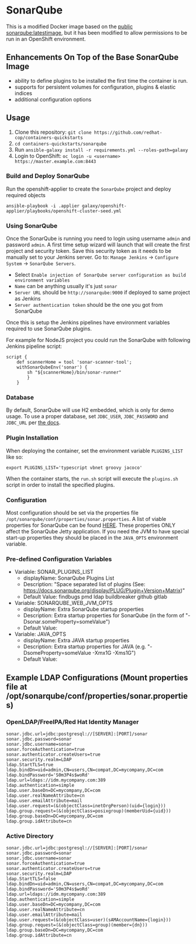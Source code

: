 # SonarQube 
This is a modified Docker image based on the [public sonarqube:latestimage](https://hub.docker.com/_/sonarqube/), 
but it has been modified to allow permissions to be run in an OpenShift environment.

## Enhancements On Top of the Base SonarQube Image 

* ability to define plugins to be installed the first time the container is run. 
* supports for persistent volumes for configuration, plugins & elastic indices
* additional configuration options

## Usage

1. Clone this repository: `git clone https://github.com/redhat-cop/containers-quickstarts`
2. `cd containers-quickstarts/sonarqube`
3. Run `ansible-galaxy install -r requirements.yml --roles-path=galaxy`
4. Login to OpenShift: `oc login -u <username> https://master.example.com:8443`

### Build and Deploy SonarQube

Run the openshift-applier to create the `SonarQube` project and deploy required objects
```
ansible-playbook -i .applier galaxy/openshift-applier/playbooks/openshift-cluster-seed.yml
```

### Using SonarQube

Once the SonarQube is running you need to login using username `admin` and password `admin`.
A first time setup wizard will launch that will create the first project and security token.
Save this security token as it needs to be manually set to your Jenkins server.
Go to: `Manage Jenkins` -> `Configure System` -> `SonarQube Servers`.
* Select `Enable injection of SonarQube server configuration as build environment variables`
* `Name` can be anything usually it's just `sonar`
* `Server URL` should be `http://sonarqube:9000` if deployed to same project as Jenkins
* `Server authentication token` should be the one you got from SonarQube

Once this is setup the Jenkins pipelines have environment variables required to use SonarQube plugins.

For example for NodeJS project you could run the SonarQube with following Jenkins pipeline script:
```
script {
    def scannerHome = tool 'sonar-scanner-tool';
    withSonarQubeEnv('sonar') {
        sh "${scannerHome}/bin/sonar-runner"
        }
    }
```

### Database

By default, SonarQube will use H2 embedded, which is only for demo usage. To use a proper database, set `JDBC_USER`, `JDBC_PASSWORD` and `JDBC_URL` per [the docs](https://docs.sonarqube.org/display/SONAR/Installing+the+Server#InstallingtheServer-installingDatabaseInstallingtheDatabase).

### Plugin Installation

When deploying the container, set the environment variable `PLUGINS_LIST` like so:
```
export PLUGINS_LIST='typescript vbnet groovy jacoco'
```

When the container starts, the `run.sh` script will execute the `plugins.sh` script in order to install the specified plugins.

### Configuration
Most configuration should be set via the properties file `/opt/sonarqube/conf/properties/sonar.properties`. A list of
viable properties for SonarQube can be found [HERE](https://bit.ly/2LJWxWQ). These properties ONLY affect the SonarQube Jetty application. If you need the JVM to have special start-up properties they should be placed in the `JAVA_OPTS` environment variable.

### Pre-defined Configuration Variables

* Variable: SONAR_PLUGINS_LIST
  * displayName: SonarQube Plugins List
  * Description: "Space separated list of plugins (See: https://docs.sonarqube.org/display/PLUG/Plugin+Version+Matrix)"
  * Default Value: findbugs pmd ldap buildbreaker github gitlab
* Variable: SONARQUBE_WEB_JVM_OPTS
  * displayName: Extra SonarQube startup properties
  * Description: Extra startup properties for SonarQube (in the form of "-Dsonar.someProperty=someValue")
  * Default Value:
* Variable: JAVA_OPTS
  * displayName: Extra JAVA startup properties
  * Description: Extra startup properties for JAVA (e.g. "-DsomeProperty=someValue -Xmx1G -Xms1G")
  * Default Value:

## Example LDAP Configurations (Mount properties file at /opt/sonarqube/conf/properties/sonar.properties)

### OpenLDAP/FreeIPA/Red Hat Identity Manager
```
sonar.jdbc.url=jdbc:postgresql://[SERVER]:[PORT]/sonar
sonar.jdbc.password=sonar
sonar.jdbc.username=sonar
sonar.forceAuthentication=true
sonar.authenticator.createUsers=true
sonar.security.realm=LDAP
ldap.StartTLS=true
ldap.bindDn=uid=admin,CN=users,CN=compat,DC=mycompany,DC=com
ldap.bindPassword='S0m3P4s$woRd'
ldap.url=ldaps://idm.mycompany.com:389
ldap.authentication=simple
ldap.user.baseDn=DC=mycompany,DC=com
ldap.user.realNameAttribute=cn
ldap.user.emailAttribute=mail
ldap.user.request=(&(objectClass=inetOrgPerson)(uid={login}))
ldap.group.request=(&(objectClass=posixgroup)(memberUid={uid}))
ldap.group.baseDn=DC=mycompany,DC=com
ldap.group.idAttribute=cn
```

### Active Directory
```
sonar.jdbc.url=jdbc:postgresql://[SERVER]:[PORT]/sonar
sonar.jdbc.password=sonar
sonar.jdbc.username=sonar
sonar.forceAuthentication=true
sonar.authenticator.createUsers=true
sonar.security.realm=LDAP
ldap.StartTLS=false
ldap.bindDn=uid=admin,CN=users,CN=compat,DC=mycompany,DC=com
ldap.bindPassword='S0m3P4s$woRd'
ldap.url=ldaps://idm.mycompany.com:389
ldap.authentication=simple
ldap.user.baseDn=DC=mycompany,DC=com
ldap.user.realNameAttribute=cn
ldap.user.emailAttribute=mail
ldap.user.request=(&(objectClass=user)(sAMAccountName={login}))
ldap.group.request=(&(objectClass=group)(member={dn}))
ldap.group.baseDn=DC=mycompany,DC=com
ldap.group.idAttribute=cn
```